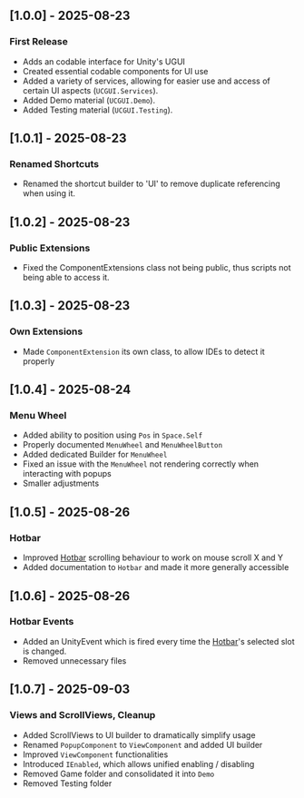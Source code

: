 ## [1.0.0] - 2025-08-23
### First Release
- Adds an codable interface for Unity's UGUI
- Created essential codable components for UI use
- Added a variety of services, allowing for easier use and access of certain UI aspects (`UCGUI.Services`).
- Added Demo material (`UCGUI.Demo`).
- Added Testing material (`UCGUI.Testing`).

## [1.0.1] - 2025-08-23
### Renamed Shortcuts
- Renamed the shortcut builder to 'UI' to remove duplicate referencing when using it.

## [1.0.2] - 2025-08-23
### Public Extensions
- Fixed the ComponentExtensions class not being public, thus scripts not being able to access it.

## [1.0.3] - 2025-08-23
### Own Extensions
- Made `ComponentExtension` its own class, to allow IDEs to detect it properly 

## [1.0.4] - 2025-08-24
### Menu Wheel
- Added ability to position using `Pos` in `Space.Self`
- Properly documented `MenuWheel` and `MenuWheelButton`
- Added dedicated Builder for `MenuWheel`
- Fixed an issue with the `MenuWheel` not rendering correctly when interacting with popups
- Smaller adjustments

## [1.0.5] - 2025-08-26
### Hotbar
- Improved [Hotbar](Runtime/Components/Game/Hotbar.cs) scrolling behaviour to work on mouse scroll X and Y
- Added documentation to `Hotbar` and made it more generally accessible

## [1.0.6] - 2025-08-26
### Hotbar Events
- Added an UnityEvent which is fired every time the [Hotbar](Runtime/Components/Game/Hotbar.cs)'s selected slot is changed.
- Removed unnecessary files

## [1.0.7] - 2025-09-03
### Views and ScrollViews, Cleanup
- Added ScrollViews to UI builder to dramatically simplify usage
- Renamed `PopupComponent` to `ViewComponent` and added UI builder
- Improved `ViewComponent` functionalities
- Introduced `IEnabled`, which allows unified enabling / disabling
- Removed Game folder and consolidated it into `Demo`
- Removed Testing folder


